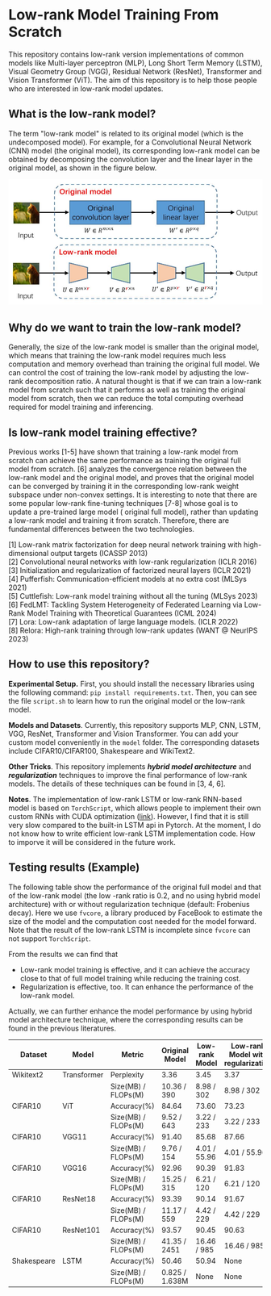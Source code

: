 # Low-rank Model Training From Scratch
This repository contains low-rank version implementations 
of common models like Multi-layer perceptron (MLP), Long Short Term Memory (LSTM), 
Visual Geometry Group (VGG), Residual Network (ResNet), Transformer and 
Vision Transformer (ViT).
The aim of this repository is to help those people who are interested in low-rank 
model updates.

## What is the low-rank model?
The term "low-rank model" is related to its original model (which is the undecomposed model). 
For example, for a Convolutional Neural Network (CNN) model (the original model), its 
corresponding low-rank model can be obtained by decomposing the convolution layer and 
the linear layer in the original model, as shown in the figure below.

![Image text](./pictures/low_rank_example.JPG)


## Why do we want to train the low-rank model?
Generally, the size of the low-rank model is smaller than the original model, which means
that training the low-rank model requires much less computation and memory overhead than 
training the original full model. We can control the cost of training the low-rank model 
by adjusting the low-rank decomposition ratio.  A natural thought is that if we can train 
a low-rank model from scratch such that it performs as well as training the original model 
from scratch, then we can reduce the total computing overhead required for model training 
and inferencing.

## Is low-rank model training effective?
Previous works [1-5] have shown that training a low-rank model from scratch can achieve
the same performance as training the original full model from scratch. [6] analyzes the 
convergence relation between the low-rank model and the original model, and proves that 
the original model can be converged by training it in the corresponding low-rank weight 
subspace under non-convex settings. It is interesting to note that there are some popular 
low-rank fine-tuning techniques [7-8] whose goal is to update a pre-trained large model (
original full model), rather than updating a low-rank model and training it from scratch. 
Therefore, there are fundamental differences between the two technologies.

[1] Low-rank matrix factorization
for deep neural network training with high-dimensional
output targets (ICASSP 2013)  
[2] Convolutional neural
networks with low-rank regularization (ICLR 2016)  
[3] Initialization and regularization of factorized neural layers (ICLR 2021)  
[4] Pufferfish:
Communication-efficient models at no extra cost (MLSys 2021)  
[5] Cuttlefish: Low-rank model training without all the tuning (MLSys 2023)  
[6] FedLMT: Tackling System Heterogeneity of Federated Learning via 
Low-Rank Model Training with Theoretical Guarantees (ICML 2024)  
[7] Lora: Low-rank adaptation of large language models. (ICLR 2022)  
[8] Relora: High-rank training through low-rank updates (WANT @ NeurIPS 2023)

## How to use this repository?
**Experimental Setup.**
First, you should install the necessary libraries using the following command: 
`pip install requirements.txt`. Then, you can see the file `script.sh` to learn 
how to run the original model or the low-rank model.

**Models and Datasets**. Currently, this repository supports MLP, CNN, LSTM, VGG, ResNet, 
Transformer and Vision Transformer. You can add your custom model conveniently 
in the `model` folder. The corresponding datasets include CIFAR10/CIFAR100, Shakespeare and 
WikiText2.

**Other Tricks**. This repository implements ***hybrid model architecture*** and ***regularization***
techniques to improve the final performance of low-rank models. The details of these techniques
can be found in [3, 4, 6].

**Notes**. The implementation of low-rank LSTM or low-rank RNN-based model is based on `TorchScript`, 
which allows people to implement their own custom RNNs with CUDA optimization 
([link](https://pytorch.org/blog/optimizing-cuda-rnn-with-torchscript/)). However, I find that
it is still very slow compared to the built-in LSTM api in Pytorch. At the moment, I do not know how 
to write efficient low-rank LSTM implementation code. How to imporve it will be considered in the 
future work.

## Testing results (Example)
The following table show the performance of the original full model and that of the low-rank model (the low
-rank ratio is 0.2, and no using hybrid model architecture) with 
or without regularization technique (default: Frobenius decay). Here we use `fvcore`, a library produced by FaceBook
to estimate the size of the model and the computation cost needed for the model forward. Note that the result 
of the low-rank LSTM is incomplete since `fvcore` can not support `TorchScript`.

From the results we can find that 
* Low-rank model training is effective, and it can achieve the accuracy close to that of full model training while 
 reducing the training cost.
* Regularization is effective, too. It can enhance the performance of the low-rank model.

Actually, we can further enhance the model performance by using hybrid model architecture technique, where the 
corresponding results can be found in the previous literatures.

| Dataset     | Model       | Metric              | Original Model | Low-rank Model | Low-rank Model with regularization |
|-------------|-------------|---------------------|----------------|----------------|------------------------------------|
| Wikitext2   | Transformer | Perplexity          | 3.36           | 3.45           | 3.37                               |
|             |             | Size(MB) / FLOPs(M) | 10.36 / 390    | 8.98 / 302     | 8.98 / 302                         |
| CIFAR10     | ViT         | Accuracy(%)         | 84.64          | 73.60          | 73.23                              |
|             |             | Size(MB) / FLOPs(M) | 9.52 / 643     | 3.22 / 233     | 3.22 / 233                         |
| CIFAR10     | VGG11       | Accuracy(%)         | 91.40          | 85.68          | 87.66                              |
|             |             | Size(MB) / FLOPs(M) | 9.76 / 154     | 4.01 / 55.96   | 4.01 / 55.96                       |
| CIFAR10     | VGG16       | Accuracy(%)         | 92.96          | 90.39          | 91.83                              |
|             |             | Size(MB) / FLOPs(M) | 15.25 / 315    | 6.21 / 120     | 6.21 / 120                         |
| CIFAR10     | ResNet18    | Accuracy(%)         | 93.39          | 90.14          | 91.67                              |
|             |             | Size(MB) / FLOPs(M) | 11.17 / 559    | 4.42 / 229     | 4.42 / 229                         |
| CIFAR10     | ResNet101   | Accuracy(%)         | 93.57          | 90.45          | 90.63                              |
|             |             | Size(MB) / FLOPs(M) | 41.35 / 2451   | 16.46 / 985    | 16.46 / 985                        |
| Shakespeare | LSTM        | Accuracy(%)         | 50.46          | 50.94          | None                               |
|             |             | Size(MB) / FLOPs(M) | 0.825 / 1.638M | None           | None                               |

